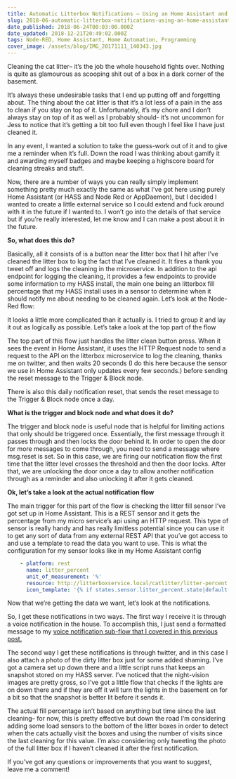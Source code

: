 ```yaml
---
title: Automatic Litterbox Notifications – Using an Home Assistant and Node Red with an external REST API
slug: 2018-06-automatic-litterbox-notifications-using-an-home-assistant-and-node-red-with-an-external-rest-api
date_published: 2018-06-24T00:03:00.000Z
date_updated: 2018-12-21T20:49:02.000Z
tags: Node-RED, Home Assistant, Home Automation, Programming
cover_image: /assets/blog/IMG_20171111_140343.jpg
---
```


Cleaning the cat litter– it’s the job the whole household fights over. Nothing is quite as glamourous as scooping shit out of a box in a dark corner of the basement.

It’s always these undesirable tasks that I end up putting off and forgetting about. The thing about the cat litter is that it’s a lot less of a pain in the ass to clean if you stay on top of it. Unfortunately, it’s my chore and I don’t always stay on top of it as well as I probably should- it’s not uncommon for Jess to notice that it’s getting a bit too full even though I feel like I have just cleaned it.

In any event, I wanted a solution to take the guess-work out of it and to give me a reminder when it’s full. Down the road I was thinking about gamify it and awarding myself badges and maybe keeping a highscore board for cleaning streaks and stuff.

Now, there are a number of ways you can really simply implement something pretty much exactly the same as what I’ve got here using purely Home Assistant (or HASS and Node Red or AppDaemon), but I decided I wanted to create a little external service so I could extend and fuck around with it in the future if I wanted to. I won’t go into the details of that service but if you’re really interested, let me know and I can make a post about it in the future.

**So, what does this do?**

Basically, all it consists of is a button near the litter box that I hit after I’ve cleaned the litter box to log the
fact that I’ve cleaned it. It fires a thank you tweet off and logs the cleaning in the microservice. In addition to the
api endpoint for logging the cleaning, it provides a few endpoints to provide some information to my HASS install, the
main one being an litterbox fill percentage that my HASS install uses in a sensor to determine when it should notify me
about needing to be cleaned again. Let’s look at the Node-Red flow:

[//]: # (![]&#40;/src/images/2018/12/Screenshot-2018-06-24-16.54.22.png)
It looks a little more complicated than it actually is. I tried to group it and lay it out as logically as possible. Let’s take a look at the top part of the flow

[//]: # (![]&#40;/src/images/2018/12/Screenshot-2018-06-24-16.55.55.png)
The top part of this flow just handles the litter clean button press. When it sees the event in Home Assistant, it uses the HTTP Request node to send a request to the API on the litterbox microservice to log the cleaning, thanks me on twitter, and then waits 20 seconds (I do this here because the sensor we use in Home Assistant only updates every few seconds.) before sending the reset message to the Trigger & Block node.

There is also this daily notification reset, that sends the reset message to the Trigger & Block node once a day.

**What is the trigger and block node and what does it do?**

The trigger and block node is useful node that is helpful for limiting actions that only should be triggered once. Essentially, the first message through it passes through and then locks the door behind it. In order to open the door for more messages to come through, you need to send a message where msg.reset is set. So in this case, we are firing our notification flow the first time that the litter level crosses the threshold and then the door locks. After that, we are unlocking the door once a day to allow another notification through as a reminder and also unlocking it after it gets cleaned.

**Ok, let’s take a look at the actual notification flow**

[//]: # (![]&#40;/src/images/2018/12/Screenshot-2018-06-24-16.57.10.png)
The main trigger for this part of the flow is checking the litter fill sensor I’ve got set up in Home Assistant. This is a REST sensor and it gets the percentage from my micro service’s api using an HTTP request. This type of sensor is really handy and has really limitless potential since you can use it to get any sort of data from any external REST API that you’ve got access to and use a template to read the data you want to use. This is what the configuration for my sensor looks like in my Home Assistant config

```yaml
    - platform: rest
      name: litter_percent
      unit_of_measurement: '%'
      resource: http://litterboxservice.local/catlitter/litter-percent
      icon_template: '{% if states.sensor.litter_percent.state|default(0)|int >= 75 %}mdi:emoticon-poop{% else %}mdi:cat{% endif %}'
```

Now that we’re getting the data we want, let’s look at the notifications.

So, I get these notifications in two ways. The first way I receive it is through a voice notification in the house. To
accomplish this, I just send a formatted message to
my [voice notification sub-flow that I covered in this previous post.](/blog/2018-06-i-hired-a-dude-who-voices-nike-commercials-to-tell-me-when-my-cat-litter-is-full/)

The second way I get these notifications is through twitter, and in this case I also attach a photo of the dirty litter box just for some added shaming. I’ve got a camera set up down there and a little script runs that keeps an snapshot stored on my HASS server. I’ve noticed that the night-vision images are pretty gross, so I’ve got a little flow that checks if the lights are on down there and if they are off it will turn the lights in the basement on for a bit so that the snapshot is better lit before it sends it.

The actual fill percentage isn’t based on anything but time since the last cleaning– for now, this is pretty effective but down the road I’m considering adding some load sensors to the bottom of the litter boxes in order to detect when the cats actually visit the boxes and using the number of visits since the last cleaning for this value. I’m also considering only tweeting the photo of the full litter box if I haven’t cleaned it after the first notification.

If you’ve got any questions or improvements that you want to suggest, leave me a comment!
